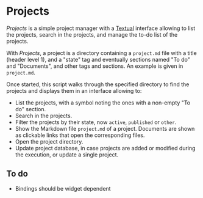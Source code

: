# Projects

*Projects* is a simple project manager with a [Textual](https://textual.textualize.io/) interface allowing to list the projects, search in the projects, and manage the to-do list of the projects.

With *Projects*, a project is a directory containing a `project.md` file with a title (header level 1), and a "state" tag and eventually sections named "To do" and "Documents", and other tags and sections. An example is given in `project.md`. 

Once started, this script walks through the specified directory to find the projects and displays them in an interface allowing to:

- List the projects, with a symbol noting the ones with a non-empty "To do" section.
- Search in the projects.
- Filter the projects by their state, now `active`, `published` or `other`.
- Show the Markdown file `project.md` of a project. Documents are shown as clickable links that open the corresponding files.
- Open the project directory.
- Update project database, in case projects are added or modified during the execution, or update a single project.

## To do

- Bindings should be widget dependent
